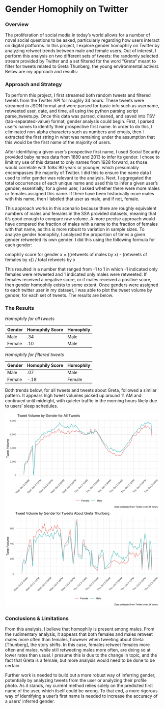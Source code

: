 # Gender Homophily on Twitter

### Overview

The proliferation of social media in today’s world allows for a number of novel social questions to be asked, particularly regarding how users interact on digital platforms. In this project, I explore gender homophily on Twitter by analyzing retweet trends between male and female users. Out of interest, I perform this analysis on two different sets of tweets: the randomly selected stream provided by Twitter and a set filtered for the word “Greta” meant to filter for tweets related to Greta Thunberg, the young environmental activist. Below are my approach and results:

### Approach and Strategy

To perform this project, I first streamed both random tweets and filtered tweets from the Twitter API for roughly 34 hours. These tweets were streamed in JSON format and were parsed for basic info such as username, retweeted user, date, and time, all using the python parsing script parse_tweets.py. Once this data was parsed, cleaned, and saved into TSV (tab-separated-value) format, gender analysis could begin. First, I parsed user’s names to identify their prospective first name. In order to do this, I eliminated non-alpha characters such as numbers and emojis, then I extracted the first string in what was remaining under the assumption that this would be the first name of the majority of users.

After identifying a given user’s prospective first name, I used Social Security provided baby names data from 1880 and 2013 to infer its gender. I chose to limit my use of this dataset to only names from 1928 forward, as those would correlate with folks 90 years or younger, which presumably encompasses the majority of Twitter. I did this to ensure the name data I used to infer gender was relevant to the analysis. Next, I aggregated the total occurrences of each unique name and used this to infer a given user’s gender; essentially, for a given user, I asked whether there were more males or females assigned this name. If there have been historically more males with this name, then I labeled that user as male, and if not, female. 

This approach works in this scenario because there are roughly equivalent numbers of males and females in the SSA provided datasets, meaning that it’s good enough to compare raw volume. A more precise approach would have compared the fraction of males with a name to the fraction of females with that name, as this is more robust to variation in sample sizes. To analyze gender homophily, I analysed the proportion of times a given gender retweeted its own gender. I did this using the following formula for each gender:

omophily score for gender x = ((retweets of males by x) - (retweets of females by x)) / total retweets by x

This resulted in a number that ranged from -1 to 1 in which -1 indicated only females were retweeted and 1 indicated only males were retweeted. If females received a negative score, or if males received a positive score, then gender homophily exists to some extent. Once genders were assigned to each twitter user in my dataset, I was able to plot the tweet volume by gender, for each set of tweets. The results are below.

### The Results

*Homophily for all tweets*
<table>
 <thead>
  <tr>
   <th style="text-align:left;"> Gender </th>
   <th style="text-align:left;"> Homophily Score </th>
   <th style="text-align:left;"> Homophily </th>
  </tr>
 </thead>
<tbody>
  <tr>
   <td style="text-align:left;"> Male </td>
   <td style="text-align:left;"> .34 </td>
   <td style="text-align:left;"> Male </td>
  </tr>
  <tr>
   <td style="text-align:left;"> Female </td>
   <td style="text-align:left;"> .10 </td>
   <td style="text-align:left;"> Male </td>
  </tr>
</tbody>
</table>

*Homophily for filtered tweets*
<table>
 <thead>
  <tr>
   <th style="text-align:left;"> Gender </th>
   <th style="text-align:left;"> Homophily Score </th>
   <th style="text-align:left;"> Homophily </th>
  </tr>
 </thead>
<tbody>
  <tr>
   <td style="text-align:left;"> Male </td>
   <td style="text-align:left;"> .07 </td>
   <td style="text-align:left;"> Male </td>
  </tr>
  <tr>
   <td style="text-align:left;"> Female </td>
   <td style="text-align:left;"> -.18 </td>
   <td style="text-align:left;"> Female </td>
  </tr>
</tbody>
</table>

Both trends below, for all tweets and tweets about Greta, followed a similar pattern. It appears high tweet volumes picked up around 11 AM and continued until midnight, with quieter traffic in the morning hours likely due to users’ sleep schedules.

![All Tweets](https://github.com/miguelito34/mse_231/blob/master/mse231_a1/all_tweets_plot.jpeg)
![Filtered Tweets](https://github.com/miguelito34/mse_231/blob/master/mse231_a1/filtered_tweets_plot.jpeg)

### Conclusions & Limitations

From this analysis, I believe that homophily is present among males. From the rudimentary analysis, it appears that both females and males retweet males more often than females, however when tweeting about Greta [Thunberg], the story shifts. In this case, females retweet females more often and males, while still retweeting males more often, are doing so at lower rates than usual. I presume this is due to the change in topic, and the fact that Greta is a female, but more analysis would need to be done to be certain.

Further work is needed to build out a more robust way of inferring gender, potentially by analyzing tweets from the user or analyzing their profile photo. As it stands, my current method relies solely on the predicted first name of the user, which itself could be wrong. To that end, a more rigorous way of identifying a user’s first name is needed to increase the accuracy of a users’ inferred gender.

